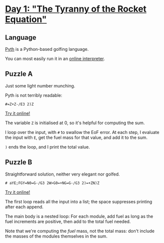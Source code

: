 # [Day 1: "The Tyranny of the Rocket Equation"](https://adventofcode.com/2019/day/1)

## Language

[Pyth](https://esolangs.org/wiki/Pyth) is a Python-based golfing language.

You can most easily run it in an [online interpreter](https://tio.run/#pyth).

## Puzzle A

Just some light number munching.

Pyth is not terribly readable:

````pyth
#=Z+Z-/E3 2)Z
````

[Try it online!](https://tio.run/##K6gsyfj/X9k2SjtKV9/VWMFIM@r/f0MjLkMTLkNLM0suQwMDc1MzAA "Pyth – Try It Online")

The variable `Z` is initialised at 0, so it's helpful for computing the sum.

I loop over the input, with `#` to swallow the EoF error. At each step, I evaluate the input with `E`, get the fuel mass for that value, and add it to the sum.

`)` ends the loop, and I print the total value.

## Puzzle B

Straightforward solution, neither very elegant nor golfed.

````pyth
# aYE;FGY=N0=G-/G3 2W>G0=+NG=G-/G3 2)=+ZN)Z
````

[Try it online!](https://tio.run/##K6gsyfj/X1khMdLV2s090tbPwNZdV9/dWMEo3M7dwFbbzx3G17TVjvLTjPr/39CIy9CEy9DSzJLL0MDA3NQMAA "Pyth – Try It Online")

The first loop reads all the input into a list; the space suppresses printing after each append.

The main body is a nested loop: For each module, add fuel as long as the fuel increments are positive, then add to the total fuel needed.

Note that we're computing the *fuel* mass, not the total mass: don't include the masses of the modules themselves in the sum.
